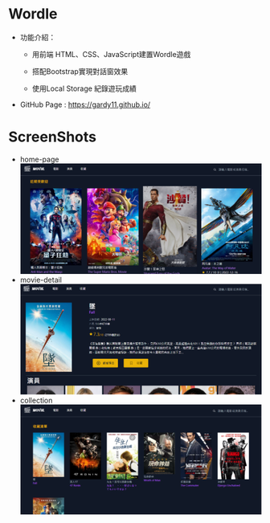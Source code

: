 # Wordle
* 功能介紹：

  * 用前端 HTML、CSS、JavaScript建置Wordle遊戲  

  * 搭配Bootstrap實現對話窗效果
  * 使用Local Storage 紀錄遊玩成績   


* GitHub Page : https://gardy11.github.io/

# ScreenShots

* home-page
![image](https://raw.githubusercontent.com/gardy11/movie-project/main/home-page.PNG)
* movie-detail
![image](https://raw.githubusercontent.com/gardy11/movie-project/main/movie-detail.PNG)
* collection
![image](https://raw.githubusercontent.com/gardy11/movie-project/main/collection.PNG)
